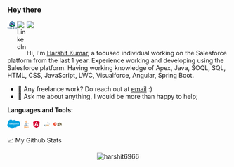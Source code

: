 ### Hey there 
<a href="https://trailblazer.me/id/harshit6966">
  <img align="left" alt="Trailheaed" width="22px" src="https://raw.githubusercontent.com/harshit6966/personal-portfolio/master/media/trailhead.svg" />
</a>
<a href="https://www.linkedin.com/in/harshit2716/">
  <img align="left" alt="LinkedIn" width="22px" src="https://raw.githubusercontent.com/peterthehan/peterthehan/master/assets/linkedin.svg" />
</a>

![](https://visitor-badge.glitch.me/badge?page_id=harshit6966.harshit6966)

<br />

Hi, I'm [Harshit Kumar](https://harshit6966.github.io/personal-portfolio/), a focused individual working on the Salesforce platform from the last 1 year. Experience working and developing using the Salesforce platform. Having working knowledge of Apex, Java, SOQL, SQL, HTML, CSS, JavaScript, LWC, Visualforce, Angular, Spring Boot.
  
- 💼 Any freelance work? Do reach out at [email](mailto:harshit6966@gmail.com) :)
- 💬 Ask me about anything, I would be more than happy to help;

**Languages and Tools:**  

<code><img height="20" src="https://raw.githubusercontent.com/harshit6966/personal-portfolio/master/media/salesforce.svg"></code>
<code><img height="20" src="https://raw.githubusercontent.com/github/explore/80688e429a7d4ef2fca1e82350fe8e3517d3494d/topics/java/java.png"></code>
<code><img height="20" src="https://raw.githubusercontent.com/github/explore/80688e429a7d4ef2fca1e82350fe8e3517d3494d/topics/angular/angular.png"></code>
<code><img height="20" src="https://raw.githubusercontent.com/github/explore/80688e429a7d4ef2fca1e82350fe8e3517d3494d/topics/mysql/mysql.png"></code>
<code><img height="20" src="https://raw.githubusercontent.com/github/explore/80688e429a7d4ef2fca1e82350fe8e3517d3494d/topics/git/git.png"></code>

📈 My Github Stats

<p align="center"> <img src="https://github-readme-stats.vercel.app/api?username=harshit6966&show_icons=true&theme=gotham" alt="harshit6966" />
